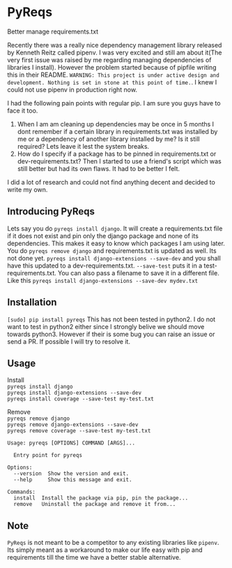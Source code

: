 # PyReqs
Better manage requirements.txt

Recently there was a really nice dependency management library released by Kenneth Reitz called pipenv. I was very excited and still am about it(The very first issue was raised by me regarding managing dependencies of libraries I install). However the problem started because of pipfile writing this in their README. `WARNING: This project is under active design and development. Nothing is set in stone at this point of time.`. I knew I could not use pipenv in production right now.

I had the following pain points with regular pip. I am sure you guys have to face it too. 

1. When I am am cleaning up dependencies may be once in 5 months I dont remember if a certain library in requirements.txt was installed by me or a dependency of another library installed by me? Is it still required? Lets leave it lest the system breaks.
2. How do I specify if a package has to be pinned in requirements.txt or dev-requirements.txt? Then I started to use a friend's script which was still better but had its own flaws. It had to be better I felt.

I did a lot of research and could not find anything decent and decided to write my own. 


## Introducing PyReqs

Lets say you do `pyreqs install django`. It will create a requirements.txt file if it does not exist and pin only the django package and none of its dependencies. This makes it easy to know which packages I am using later. You do `pyreqs remove django` and requirements.txt is updated as well. 
Its not done yet. `pyreqs install django-extensions --save-dev` and you shall have this updated to a dev-requirements.txt. `--save-test` puts it in a test-requirements.txt. You can also pass a filename to save it in a different file. Like this
`pyreqs install django-extensions --save-dev mydev.txt`

## Installation
`[sudo] pip install pyreqs`
This has not been tested in python2. I do not want to test in python2 either since I strongly belive we should move towards python3. However if their is some bug you can raise an issue or send a PR. If possible I will try to resolve it.

## Usage
Install<br>
`pyreqs install django` <br>
`pyreqs install django-extensions --save-dev`<br>
`pyreqs install coverage --save-test my-test.txt`<br>

Remove<br>
`pyreqs remove django`<br>
`pyreqs remove django-extensions --save-dev`<br>
`pyreqs remove coverage --save-test my-test.txt`<br>

```
Usage: pyreqs [OPTIONS] COMMAND [ARGS]...

  Entry point for pyreqs

Options:
  --version  Show the version and exit.
  --help     Show this message and exit.

Commands:
  install  Install the package via pip, pin the package...
  remove   Uninstall the package and remove it from...
  ```
## Note
`PyReqs` is not meant to be a competitor to any existing libraries like `pipenv`. Its simply meant as a workaround to make our life easy with pip and requirements till the time we have a better stable alternative.

